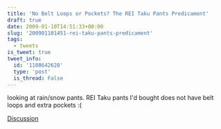 ```yaml
---
title: 'No Belt Loops or Pockets? The REI Taku Pants Predicament'
draft: true
date: 2009-01-10T14:51:33+00:00
slug: '200901101451-rei-taku-pants-predicament'
tags:
  - tweets
is_tweet: true
tweet_info:
  id: '1108642628'
  type: 'post'
  is_thread: False
---
```




looking at rain/snow pants. REI Taku pants I'd bought does not have belt loops and extra pockets :(

[Discussion](https://x.com/sytelus/status/1108642628)
